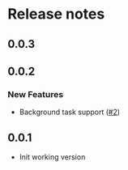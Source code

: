 # Release notes

<!-- do not remove -->

## 0.0.3




## 0.0.2

### New Features

- Background task support ([#2](https://github.com/AnswerDotAI/pshnb/issues/2))


## 0.0.1

- Init working version



